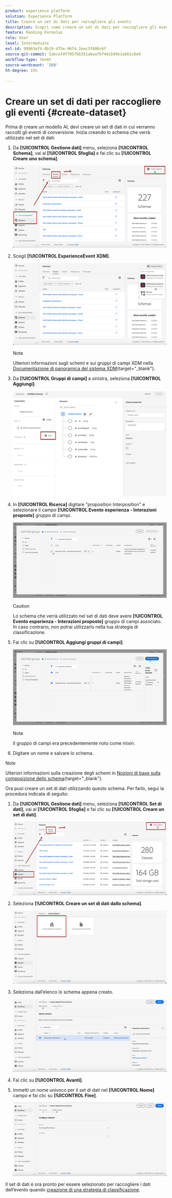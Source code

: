```yaml
---
product: experience platform
solution: Experience Platform
title: Creare un set di dati per raccogliere gli eventi
description: Scopri come creare un set di dati per raccogliere gli eventi
feature: Ranking Formulas
role: User
level: Intermediate
exl-id: 99963ef4-0b19-475e-96f4-2eac3f680c6f
source-git-commit: 5abcef4ff057bb351abaafbf4dcb99e1ab61c6a9
workflow-type: tm+mt
source-wordcount: '269'
ht-degree: 15%

---
```


# Creare un set di dati per raccogliere gli eventi {#create-dataset}

Prima di creare un modello AI, devi creare un set di dati in cui verranno raccolti gli eventi di conversione. Inizia creando lo schema che verrà utilizzato nel set di dati:

1. Da **[!UICONTROL Gestione dati]** menu, seleziona **[!UICONTROL Schema]**, vai al **[!UICONTROL Sfoglia]** e fai clic su **[!UICONTROL Creare uno schema]**.

   ![](../assets/ai-ranking-create-schema.png)

1. Scegli **[!UICONTROL ExperienceEvent XDM]**.

   ![](../assets/ai-ranking-xdm-event.png)

   >[!NOTE]
   >
   >Ulteriori informazioni sugli schemi e sui gruppi di campi XDM nella [Documentazione di panoramica del sistema XDM](https://experienceleague.adobe.com/docs/experience-platform/xdm/home.html?lang=it){target="_blank"}.

1. Da **[!UICONTROL Gruppi di campi]** a sinistra, seleziona **[!UICONTROL Aggiungi]**.

   ![](../assets/ai-ranking-fields-groups.png)

1. In **[!UICONTROL Ricerca]** digitare &quot;proposition Interposition&quot; e selezionare il campo **[!UICONTROL Evento esperienza - Interazioni proposte]** gruppo di campi.

   ![](../assets/ai-ranking-proposition-interactions.png)

   >[!CAUTION]
   >
   >Lo schema che verrà utilizzato nel set di dati deve avere **[!UICONTROL Evento esperienza - Interazioni proposte]** gruppo di campi associato. In caso contrario, non potrai utilizzarlo nella tua strategia di classificazione.

1. Fai clic su **[!UICONTROL Aggiungi gruppi di campi]**.

   ![](../assets/ai-ranking-add-field-group.png)

   >[!NOTE]
   >Il gruppo di campi era precedentemente noto come mixin.

1. Digitare un nome e salvare lo schema.

>[!NOTE]
>
>Ulteriori informazioni sulla creazione degli schemi in [Nozioni di base sulla composizione dello schema](https://experienceleague.adobe.com/docs/experience-platform/xdm/schema/composition.html?lang=en#understanding-schemas){target="_blank"}.

Ora puoi creare un set di dati utilizzando questo schema. Per farlo, segui la procedura indicata di seguito:

1. Da **[!UICONTROL Gestione dati]** menu, seleziona **[!UICONTROL Set di dati]**, vai al **[!UICONTROL Sfoglia]** e fai clic su **[!UICONTROL Creare un set di dati]**.

   ![](../assets/ai-ranking-create-dataset.png)

1. Seleziona **[!UICONTROL Creare un set di dati dallo schema]**.

   ![](../assets/ai-ranking-create-dataset-from-schema.png)

1. Seleziona dall’elenco lo schema appena creato.

   ![](../assets/ai-ranking-dataset-select-schema.png)

1. Fai clic su **[!UICONTROL Avanti]**.

1. Immetti un nome univoco per il set di dati nel **[!UICONTROL Nome]** campo e fai clic su **[!UICONTROL Fine]**.

   ![](../assets/ai-ranking-dataset-name.png)

Il set di dati è ora pronto per essere selezionato per raccogliere i dati dell’evento quando [creazione di una strategia di classificazione](#create-ranking-strategy).
